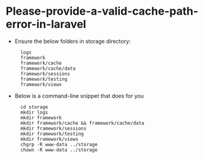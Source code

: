 # Please-provide-a-valid-cache-path-error-in-laravel


- Ensure the below folders in storage directory:
  ```text
    logs
    framework
    framework/cache
    framework/cache/data
    framework/sessions
    framework/testing
    framework/views
  ```

- Below is a command-line snippet that does for you
  ```text
    cd storage
    mkdir logs
    mkdir framework
    mkdir framework/cache && framework/cache/data
    mkdir framework/sessions
    mkdir framework/testing
    mkdir framework/views
    chgrp -R www-data ../storage
    chown -R www-data ../storage
  ```
